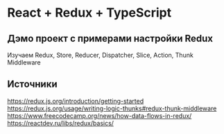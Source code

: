# React + Redux + TypeScript
## Дэмо проект с примерами настройки Redux
Изучаем Redux, Store, Reducer, Dispatcher, Slice, Action, Thunk Middleware

## Источники
https://redux.js.org/introduction/getting-started
https://redux.js.org/usage/writing-logic-thunks#redux-thunk-middleware
https://www.freecodecamp.org/news/how-data-flows-in-redux/
https://reactdev.ru/libs/redux/basics/
